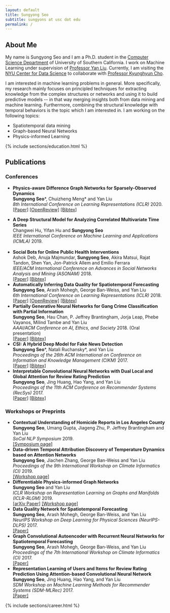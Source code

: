```yaml
---
layout: default
title: Sungyong Seo
subtitle: sungyons at usc dot edu
permalink: /
---
```



## About Me
My name is Sungyong Seo and I am a Ph.D. student in the
[Computer Science Department](http://www.cs.usc.edu/) of University of Southern California. 
I work on Machine Learning under supervision of [Professor Yan Liu](http://melady.usc.edu/).
Currently, I am visiting the [NYU Center for Data Science](https://cds.nyu.edu) to collaborate with [Professor Kyunghyun Cho](http://www.kyunghyuncho.me).


I am interested in machine learning problems in general.
More specifically, my research mainly focuses on principled techniques for extracting knowledge from the complex structures or networks and using it to build predictive models -- in that way merging insights both from data mining and machine learning. Furthermore, combining the structural knowledge with temporal behaviors is the topic which I am interested in. I am working on the following topics:
* Spatiotemporal data mining
* Graph-based Neural Networks
* Physics-informed Learning

<!-- Education -->
<div class="row">
    {% include sections/education.html %}    
</div>

## Publications
### Conferences
- **Physics-aware Difference Graph Networks for Sparsely-Observed Dynamics**<br>
**Sungyong Seo**\*, Chuizheng Meng* and Yan Liu<br>
*8th International Conference on Learning Representations (ICLR)* 2020.<br>
[\[Paper\]](https://openreview.net/pdf?id=r1gelyrtwH) [\[OpenReview\]](https://openreview.net/forum?id=r1gelyrtwH) [\[Bibtex\]](https://raw.githubusercontent.com/sungyongs/sungyongs.github.io/master/bibtex/seo2020physicsaware)
<!-- - **Network Inference from a Mixture of Diffusion Models**<br>
Karishma Sharma, Xinran He, **Sungyong Seo** and Yan Liu (Submitted)<br> -->
- **A Deep Structural Model for Analyzing Correlated Multivariate Time Series**<br>
Changwei Hu, Yifan Hu and **Sungyong Seo**<br>
*IEEE International Conference on Machine Learning and Applications (ICMLA)* 2019.<br><br>
- **Social Bots for Online Public Health Interventions**<br>
Ashok Deb, Anuja Majmundar, **Sungyong Seo**, Akira Matsui, Rajat Tandon, Shen Yan, Jon-Patrick Allem and Emilio Ferrara <br>
*IEEE/ACM International Conference on Advances in Social Networks Analysis and Mining (ASONAM)* 2018.<br>
[\[Paper\]](https://arxiv.org/abs/1804.07886) [\[Bibtex\]](https://raw.githubusercontent.com/sungyongs/sungyongs.github.io/master/bibtex/deb2018social)
- **Automatically Inferring Data Quality for Spatiotemporal Forecasting**<br>
**Sungyong Seo**, Arash Mohegh, George Ban-Weiss, and Yan Liu<br>
*6th International Conference on Learning Representations (ICLR)* 2018.<br>
[\[Paper\]](https://openreview.net/forum?id=ByJIWUnpW) [\[OpenReview\]](https://openreview.net/forum?id=ByJIWUnpW) [\[Bibtex\]](https://raw.githubusercontent.com/sungyongs/sungyongs.github.io/master/bibtex/seo2018automatically)
- **Partially Generative Neural Networks for Gang Crime Classification with Partial Information**<br>
**Sungyong Seo**, Hau Chan, P. Jeffrey Brantingham, Jorja Leap, Phebe Vayanos, Milind Tambe and Yan Liu<br>
*AAAI/ACM Conference on AI, Ethics, and Society* 2018. (Oral presentation)<br>
[\[Paper\]](https://pdfs.semanticscholar.org/b00d/c595d1e947b932e48223273bc21ce985bd5b.pdf) [\[Bibtex\]](https://raw.githubusercontent.com/sungyongs/sungyongs.github.io/master/bibtex/seo2018partially)
- **CSI: A Hybrid Deep Model for Fake News Detection**<br>
**Sungyong Seo**\*, Natali Ruchansky\*, and Yan Liu<br>
*Proceedings of the 26th ACM International on Conference on Information and Knowledge Management (CIKM)* 2017.<br>
[\[Paper\]](https://dl.acm.org/citation.cfm?id=3132877) [\[Bibtex\]](https://raw.githubusercontent.com/sungyongs/sungyongs.github.io/master/bibtex/ruchansky2017csi)
- **Interpretable Convolutional Neural Networks with Dual Local and Global Attention for Review Rating Prediction**<br>
**Sungyong Seo**, Jing Huang, Hao Yang, and Yan Liu<br>
*Proceedings of the 11th ACM Conference on Recommender Systems (RecSys)* 2017.<br>
[\[Paper\]](https://dl.acm.org/citation.cfm?id=3109890) [\[Bibtex\]](https://raw.githubusercontent.com/sungyongs/sungyongs.github.io/master/bibtex/seo2017interpretable)

### Workshops or Preprints
- **Contextual Understanding of Homicide Reports in Los Angeles County**<br>
**Sungyong Seo**, Umang Gupta, Jiageng Zhu, P. Jeffrey Brantingham and Yan Liu<br>
*SoCal NLP Symposium* 2019.<br>
[\[Symposium page\]](https://socalnlp.github.io/symp19/index.html)
- **Data-driven Temporal Attribution Discovery of Temperature Dynamics based on Attention Networks**<br>
**Sungyong Seo**, Jiachen Zhang, George Ban-Weiss and Yan Liu<br>
*Proceedings of the 9th International Workshop on Climate Informatics (CI)* 2019.<br>
[\[Workshop page\]](https://sites.google.com/view/climateinformatics2019)
- **Differentiable Physics-informed Graph Networks**<br>
**Sungyong Seo** and Yan Liu<br>
*ICLR Workshop on Representation Learning on Graphs and Manifolds (ICLR-RLGM)* 2019.<br>
[\[arXiv Paper\]](https://arxiv.org/abs/1902.02950) [\[Workshop page\]](https://rlgm.github.io)
- **Data Quality Network for Spatiotemporal Forecasting**<br>
**Sungyong Seo**, Arash Mohegh, George Ban-Weiss, and Yan Liu<br>
*NeurIPS Workshop on Deep Learning for Physical Sciences (NeurIPS-DLPS)* 2017.<br>
[\[Paper\]](https://dl4physicalsciences.github.io/files/nips_dlps_2017_17.pdf)
- **Graph Convolutional Autoencoder with Recurrent Neural Networks for Spatiotemporal Forecasting**<br>
**Sungyong Seo**, Arash Mohegh, George Ban-Weiss, and Yan Liu<br>
*Proceedings of the 7th International Workshop on Climate Informatics (CI)* 2017.<br>
[\[Paper\]](https://www2.cisl.ucar.edu/events/workshops/climate-informatics/2017/home)
- **Representation Learning of Users and Items for Review Rating Prediction Using Attention-based Convolutional Neural Network** <br/>
**Sungyong Seo**, Jing Huang, Hao Yang, and Yan Liu<br/>
*SDM Workshop on Machine Learning Methods for Recommender Systems (SDM-MLRec)* 2017. <br/>
[\[Paper\]](https://pdfs.semanticscholar.org/4946/89f4522619b887e515aea2b205490b0eb5cd.pdf)


<!-- Work Experience -->
<div class="row">
    {% include sections/career.html %}    
</div>

